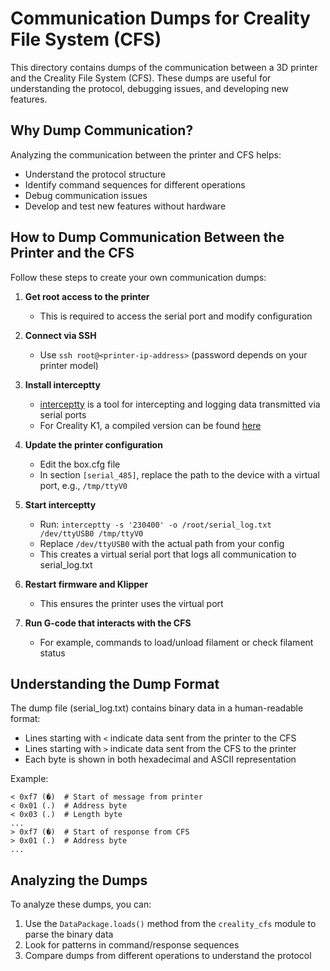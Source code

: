 # Communication Dumps for Creality File System (CFS)

This directory contains dumps of the communication between a 3D printer and the Creality File System (CFS). These dumps are useful for understanding the protocol, debugging issues, and developing new features.

## Why Dump Communication?

Analyzing the communication between the printer and CFS helps:
- Understand the protocol structure
- Identify command sequences for different operations
- Debug communication issues
- Develop and test new features without hardware

## How to Dump Communication Between the Printer and the CFS

Follow these steps to create your own communication dumps:

1. **Get root access to the printer**
   - This is required to access the serial port and modify configuration

2. **Connect via SSH**
   - Use `ssh root@<printer-ip-address>` (password depends on your printer model)

3. **Install interceptty**
   - [interceptty](https://github.com/geoffmeyers/interceptty) is a tool for intercepting and logging data transmitted via serial ports
   - For Creality K1, a compiled version can be found [here](https://github.com/ballaswag/k1-discovery/tree/main/bin)

4. **Update the printer configuration**
   - Edit the box.cfg file
   - In section `[serial_485]`, replace the path to the device with a virtual port, e.g., `/tmp/ttyV0`

5. **Start interceptty**
   - Run: `interceptty -s '230400' -o /root/serial_log.txt /dev/ttyUSB0 /tmp/ttyV0`
   - Replace `/dev/ttyUSB0` with the actual path from your config
   - This creates a virtual serial port that logs all communication to serial_log.txt

6. **Restart firmware and Klipper**
   - This ensures the printer uses the virtual port

7. **Run G-code that interacts with the CFS**
   - For example, commands to load/unload filament or check filament status

## Understanding the Dump Format

The dump file (serial_log.txt) contains binary data in a human-readable format:
- Lines starting with `<` indicate data sent from the printer to the CFS
- Lines starting with `>` indicate data sent from the CFS to the printer
- Each byte is shown in both hexadecimal and ASCII representation

Example:
```
< 0xf7 (�)  # Start of message from printer
< 0x01 (.)  # Address byte
< 0x03 (.)  # Length byte
...
> 0xf7 (�)  # Start of response from CFS
> 0x01 (.)  # Address byte
...
```

## Analyzing the Dumps

To analyze these dumps, you can:
1. Use the `DataPackage.loads()` method from the `creality_cfs` module to parse the binary data
2. Look for patterns in command/response sequences
3. Compare dumps from different operations to understand the protocol
